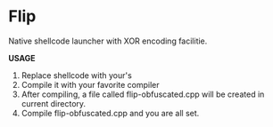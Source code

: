 # Flip
Native shellcode launcher with XOR encoding facilitie.

**USAGE**
1. Replace shellcode with your's
1. Compile it with your favorite compiler
1. After compiling, a file called flip-obfuscated.cpp will be created in current directory.
1. Compile flip-obfuscated.cpp and you are all set.
